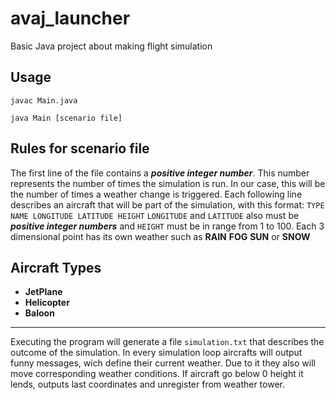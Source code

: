 # avaj_launcher
Basic Java project about making flight simulation

## Usage
```javac Main.java```

```java Main [scenario file]```

## Rules for scenario file
The first line of the file contains a ***positive integer number***. This number represents the
number of times the simulation is run. In our case, this will be the number of times a
weather change is triggered.
Each following line describes an aircraft that will be part of the simulation, with this
format: 
```TYPE NAME LONGITUDE LATITUDE HEIGHT```
```LONGITUDE``` and ```LATITUDE``` also must be ***positive integer numbers*** and ```HEIGHT``` must be in range from 1 to 100.
Each 3 dimensional point has its own weather such as **RAIN** **FOG** **SUN** or **SNOW**

## Aircraft Types
* **JetPlane**
* **Helicopter**
* **Baloon**

<hr>

Executing the program will generate a file ```simulation.txt``` that describes the outcome
of the simulation. In every simulation loop aircrafts will output funny messages, wich define their current weather. Due to it they also will move corresponding weather conditions. If aircraft go below 0 height it lends, outputs last coordinates and unregister from weather tower.
